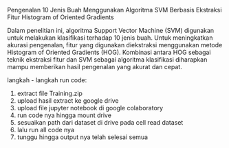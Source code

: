 Pengenalan 10 Jenis Buah Menggunakan Algoritma SVM Berbasis Ekstraksi Fitur Histogram of Oriented Gradients

Dalam penelitian ini, algoritma Support Vector Machine (SVM) digunakan untuk melakukan klasifikasi terhadap 10 jenis buah. Untuk meningkatkan akurasi pengenalan, fitur yang digunakan diekstraksi menggunakan metode Histogram of Oriented Gradients (HOG). Kombinasi antara HOG sebagai teknik ekstraksi fitur dan SVM sebagai algoritma klasifikasi diharapkan mampu memberikan hasil pengenalan yang akurat dan cepat.

langkah - langkah run code:
1. extract file Training.zip
2. upload hasil extract ke google drive
3. upload file jupyter notebook di google colaboratory
4. run code nya hingga mount drive 
5. sesuaikan path dari dataset di drive pada cell read dataset
6. lalu run all code nya
7. tunggu hingga output nya telah selesai semua
